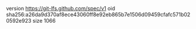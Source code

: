 version https://git-lfs.github.com/spec/v1
oid sha256:a26da9d370af8ece43060ff8e92eb865b7e1506d09459cfafc571b020592e923
size 1066
